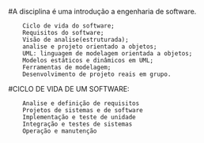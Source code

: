 #A disciplina é uma introdução a engenharia de software.

		Ciclo de vida do software;
		Requisitos do software;
		Visão de analise(estruturada);
		analise e projeto orientado a objetos;
		UML: linguagem de modelagem orientada a objetos;
		Modelos estáticos e dinâmicos em UML;
		Ferramentas de modelagem;
		Desenvolvimento de projeto reais em grupo.


#CICLO DE VIDA DE UM SOFTWARE:

		Analise e definição de requisitos
		Projetos de sistemas e de software
		Implementação e teste de unidade
		Integração e testes de sistemas
		Operação e manutenção

